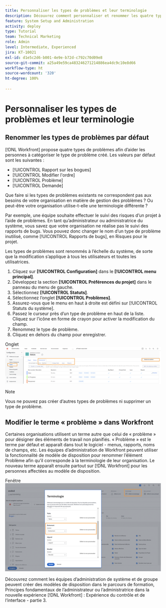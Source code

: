 ```yaml
---
title: Personnaliser les types de problèmes et leur terminologie
description: Découvrez comment personnaliser et renommer les quatre types de problèmes par défaut pour les adapter aux besoins de votre organisation.
feature: System Setup and Administration
activity: deploy
type: Tutorial
team: Technical Marketing
role: Admin
level: Intermediate, Experienced
jira: KT-10021
exl-id: d1e5c2d6-b001-4e9e-b72d-c792c70d09e8
source-git-commit: a25a49e59ca483246271214886ea4dc9c10e8d66
workflow-type: ht
source-wordcount: '320'
ht-degree: 100%

---
```


# Personnaliser les types de problèmes et leur terminologie

## Renommer les types de problèmes par défaut

[!DNL Workfront] propose quatre types de problèmes afin d’aider les personnes à catégoriser le type de problème créé. Les valeurs par défaut sont les suivantes :

* [!UICONTROL Rapport sur les bogues]
* [!UICONTROL Modifier l&#39;ordre]
* [!UICONTROL Problème]
* [!UICONTROL Demande]

Que faire si les types de problèmes existants ne correspondent pas aux besoins de votre organisation en matière de gestion des problèmes ? Ou peut-être votre organisation utilise-t-elle une terminologie différente ?

Par exemple, une équipe souhaite effectuer le suivi des risques d’un projet à l’aide de problèmes. En tant qu’administrateur ou administratrice du système, vous savez que votre organisation ne réalise pas le suivi des rapports de bugs. Vous pouvez donc changer le nom d’un type de problème inutilisé, comme [!UICONTROL Rapports de bugs], en Risques pour le projet.

Les types de problèmes sont renommés à l’échelle du système, de sorte que la modification s’applique à tous les utilisateurs et toutes les utilisatrices.

1. Cliquez sur **[!UICONTROL Configuration]** dans le **[!UICONTROL menu principal]**.
1. Développez la section **[!UICONTROL Préférences du projet]** dans le panneau du menu de gauche.
1. Sélectionnez **[!UICONTROL Statuts]**.
1. Sélectionnez l’onglet **[!UICONTROL Problèmes]**.
1. Assurez-vous que le menu en haut à droite est défini sur [!UICONTROL Statuts du système].
1. Passez le curseur près d’un type de problème en haut de la liste. Cliquez sur l’icône en forme de crayon pour activer la modification du champ.
1. Renommez le type de problème.
1. Cliquez en dehors du champ pour enregistrer.

Onglet ![[!UICONTROL Problèmes] de la page [!UICONTROL Statuts] dans [!UICONTROL Configuration]](assets/admin-fund-issue-types.png)

>[!NOTE]
>
>Vous ne pouvez pas créer d’autres types de problèmes ni supprimer un type de problème.

<!---
learn more URLs
Customize default issue types
--->

## Modifier le terme « problème » dans Workfront

Certaines organisations utilisent un terme autre que celui de « problème » pour désigner des éléments de travail non planifiés. « Problème » est le terme par défaut et apparaît dans tout le logiciel - menus, rapports, noms de champs, etc.
Les équipes d’administration de Workfront peuvent utiliser la fonctionnalité de modèle de disposition pour renommer l’élément Problème afin qu’il corresponde à la terminologie de leur organisation. Le nouveau terme apparaît ensuite partout sur [!DNL Workfront] pour les personnes affectées au modèle de disposition.

Fenêtre ![[!UICONTROL Terminologie] avec [!UICONTROL Problème] en surbrillance](assets/admin-fund-issue-custom-terminology.png)

<!---
paragraph below needs a hyperlink
--->

Découvrez comment les équipes d’administration de système et de groupe peuvent créer des modèles de disposition dans le parcours de formation, Principes fondamentaux de l’administrateur ou l’administratrice dans la nouvelle expérience [!DNL Workfront] : Expérience du contrôle et de l’interface - partie 3.

<!---
learn more URLs
Create and manage layout templates
--->
